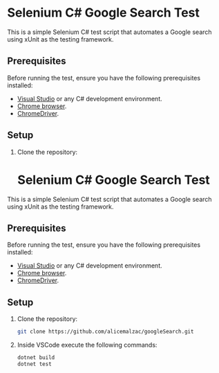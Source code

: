 # Selenium C# Google Search Test

This is a simple Selenium C# test script that automates a Google search using xUnit as the testing framework.

## Prerequisites

Before running the test, ensure you have the following prerequisites installed:

- [Visual Studio](https://visualstudio.microsoft.com/) or any C# development environment.
- [Chrome browser](https://www.google.com/chrome/).
- [ChromeDriver](https://sites.google.com/chromium.org/driver/).

## Setup

1. Clone the repository:

   # Selenium C# Google Search Test

This is a simple Selenium C# test script that automates a Google search using xUnit as the testing framework.

## Prerequisites

Before running the test, ensure you have the following prerequisites installed:

- [Visual Studio](https://visualstudio.microsoft.com/) or any C# development environment.
- [Chrome browser](https://www.google.com/chrome/).
- [ChromeDriver](https://sites.google.com/chromium.org/driver/).

## Setup

1. Clone the repository:

   ```bash
   git clone https://github.com/alicemalzac/googleSearch.git

2. Inside VSCode execute the following commands:

   ```bash
   dotnet build
   dotnet test



   
